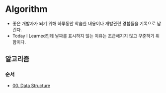 # Algorithm

* 좋은 개발자가 되기 위해 하루동안 학습한 내용이나 개발관련 경험들을 기록으로 남긴다.
* Today I Learned인데 날짜를 표시하지 않는 이유는 조급해지지 않고 꾸준하기 위함이다.
  

## 알고리즘

### 순서

- [00. Data Structure](https://github.com/namjunemy/TIL/blob/master/Algorithm/analysis_of_algorithms.md)



